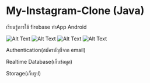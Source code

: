 # My-Instagram-Clone (Java)

เรียนรู้การใช้ firebase ทำApp Android 

![Alt Text](https://s8.gifyu.com/images/20201115-081502-720x1280.gif)
![Alt Text](https://s8.gifyu.com/images/20201115-093605-720x1280.gif)
![Alt Text](https://s8.gifyu.com/images/20201115-094708-720x1280.gif)
![Alt Text](https://s8.gifyu.com/images/20201115-101149-720x1280.gif)

Authentication(สมัครบัญชีจาก email)

Realtime Database(เก็บข้อมูล)

Storage(เก็บรูป)



